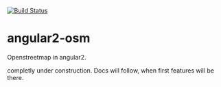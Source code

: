 [![Build Status](https://travis-ci.org/mayflower/angular-osm.svg?branch=first_tests)](https://travis-ci.org/mayflower/angular-osm)

# angular2-osm

Openstreetmap in angular2.

completly under construction. Docs will follow, when first features will be there.
